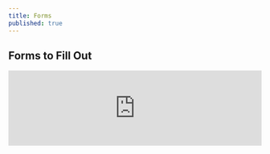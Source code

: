 ```yaml
---
title: Forms
published: true
---
```


## Forms to Fill Out

<a name="forms" /> <!-- This is here if you need it. -->
<div class="iframe-doc">

<iframe src="https://drive.google.com/a/fpsct.org/file/d/0B73oD9WuzOePYVlxaWNBc0Q3NW8/preview" width="100%" frameborder="0"></iframe>

</div>
